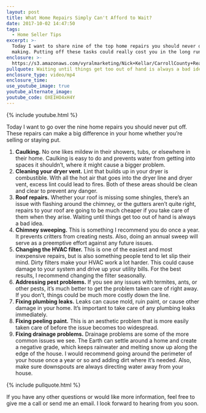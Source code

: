 ```yaml
---
layout: post
title: What Home Repairs Simply Can't Afford to Wait?
date: 2017-10-02 14:47:50
tags:
  - Home Seller Tips
excerpt: >-
  Today I want to share nine of the top home repairs you should never delay in
  making. Putting off these tasks could really cost you in the long run.
enclosure: >-
  https://s3.amazonaws.com/vyralmarketing/Nick+Kellar/CarrollCounty+Real+Estate+9+Home+Repairs.mp4
pullquote: Waiting until things get too out of hand is always a bad idea.
enclosure_type: video/mp4
enclosure_time:
use_youtube_image: true
youtube_alternate_image:
youtube_code: OXEIHO4xH4Y
---
```



{% include youtube.html %}

Today I want to go over the nine home repairs you should never put off. These repairs can make a big difference in your home whether you’re selling or staying put.

1. **Caulking.** No one likes mildew in their showers, tubs, or elsewhere in their home. Caulking is easy to do and prevents water from getting into spaces it shouldn’t, where it might cause a bigger problem.&nbsp;
2. **Cleaning your dryer vent.** Lint that builds up in your dryer is combustible. With all the hot air that goes into the dryer line and dryer vent, excess lint could lead to fires. Both of these areas should be clean and clear to prevent any danger.
3. **Roof repairs.** Whether your roof is missing some shingles, there’s an issue with flashing around the chimney, or the gutters aren’t quite right, repairs to your roof are going to be much cheaper if you take care of them when they arise. Waiting until things get too out of hand is always a bad idea.
4. **Chimney sweeping.** This is something I recommend you do once a year. It prevents critters from creating nests. Also, doing an annual sweep will serve as a preemptive effort against any future issues.&nbsp;
5. **Changing the HVAC filter.** This is one of the easiest and most inexpensive repairs, but is also something people tend to let slip their mind. Dirty filters make your HVAC work a lot harder. This could cause damage to your system and drive up your utility bills. For the best results, I recommend changing the filter seasonally.&nbsp;
6. **Addressing pest problems.** If you see any issues with termites, ants, or other pests, it’s much better to get the problem taken care of right away. If you don’t, things could be much more costly down the line.&nbsp;
7. **Fixing plumbing leaks.** Leaks can cause mold, ruin paint, or cause other damage in your home. It’s important to take care of any plumbing leaks immediately.
8. **Fixing peeling paint.** This is an aesthetic problem that is more easily taken care of before the issue becomes too widespread.&nbsp;
9. **Fixing drainage problems.** Drainage problems are some of the more common issues we see. The Earth can settle around a home and create a negative grade, which keeps rainwater and melting snow up along the edge of the house. I would recommend going around the perimeter of your house once a year or so and adding dirt where it’s needed. Also, make sure downspouts are always directing water away from your house.

{% include pullquote.html %}

If you have any other questions or would like more information, feel free to give me a call or send me an email. I look forward to hearing from you soon.